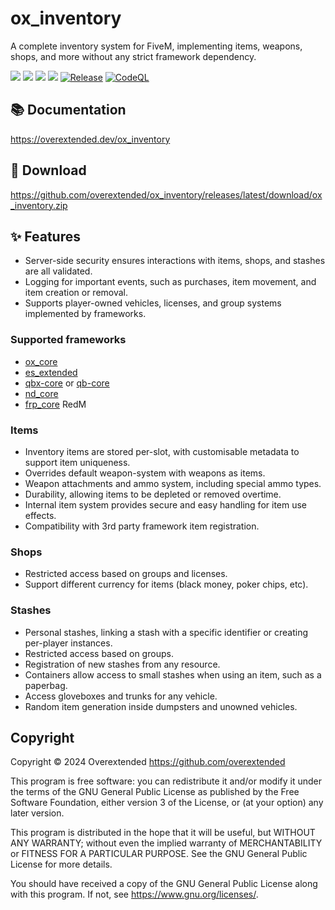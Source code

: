 # ox_inventory

A complete inventory system for FiveM, implementing items, weapons, shops, and more without any strict framework dependency.

![](https://img.shields.io/github/downloads/abdulkadiraktas/Faroeste_ox_inventory/total?logo=github)
![](https://img.shields.io/github/downloads/abdulkadiraktas/Faroeste_ox_inventory/latest/total?logo=github)
![](https://img.shields.io/github/contributors/abdulkadiraktas/Faroeste_ox_inventory?logo=github)
![](https://img.shields.io/github/v/release/abdulkadiraktas/Faroeste_ox_inventory?logo=github) 
[![Release](https://github.com/abdulkadiraktas/Faroeste_ox_inventory/actions/workflows/release.yml/badge.svg)](https://github.com/abdulkadiraktas/Faroeste_ox_inventory/actions/workflows/release.yml)
[![CodeQL](https://github.com/abdulkadiraktas/Faroeste_ox_inventory/actions/workflows/codeql-analysis.yml/badge.svg?branch=feat%2Fredm)](https://github.com/abdulkadiraktas/Faroeste_ox_inventory/actions/workflows/codeql-analysis.yml)

## 📚 Documentation

https://overextended.dev/ox_inventory

## 💾 Download

https://github.com/overextended/ox_inventory/releases/latest/download/ox_inventory.zip

## ✨ Features

- Server-side security ensures interactions with items, shops, and stashes are all validated.
- Logging for important events, such as purchases, item movement, and item creation or removal.
- Supports player-owned vehicles, licenses, and group systems implemented by frameworks.

### Supported frameworks
- [ox_core](https://github.com/overextended/ox_core)
- [es_extended](https://github.com/esx-framework/esx_core)
- [qbx-core](https://github.com/Qbox-project/qbx_core) or [qb-core](https://github.com/qbcore-framework/qb-core)
- [nd_core](https://github.com/ND-Framework/ND_Core)
- [frp_core](https://github.com/Faroeste-Roleplay/frp_core) RedM

### Items
- Inventory items are stored per-slot, with customisable metadata to support item uniqueness.
- Overrides default weapon-system with weapons as items.
- Weapon attachments and ammo system, including special ammo types.
- Durability, allowing items to be depleted or removed overtime.
- Internal item system provides secure and easy handling for item use effects.
- Compatibility with 3rd party framework item registration.

### Shops
  - Restricted access based on groups and licenses.
  - Support different currency for items (black money, poker chips, etc).

### Stashes
- Personal stashes, linking a stash with a specific identifier or creating per-player instances.
- Restricted access based on groups.
- Registration of new stashes from any resource.
- Containers allow access to small stashes when using an item, such as a paperbag.
- Access gloveboxes and trunks for any vehicle.
- Random item generation inside dumpsters and unowned vehicles.

## Copyright

Copyright © 2024 Overextended <https://github.com/overextended>

This program is free software: you can redistribute it and/or modify it under the terms of the GNU General Public License as published by the Free Software Foundation, either version 3 of the License, or (at your option) any later version.

This program is distributed in the hope that it will be useful, but WITHOUT ANY WARRANTY; without even the implied warranty of MERCHANTABILITY or FITNESS FOR A PARTICULAR PURPOSE. See the GNU General Public License for more details.

You should have received a copy of the GNU General Public License along with this program. If not, see <https://www.gnu.org/licenses/>.

